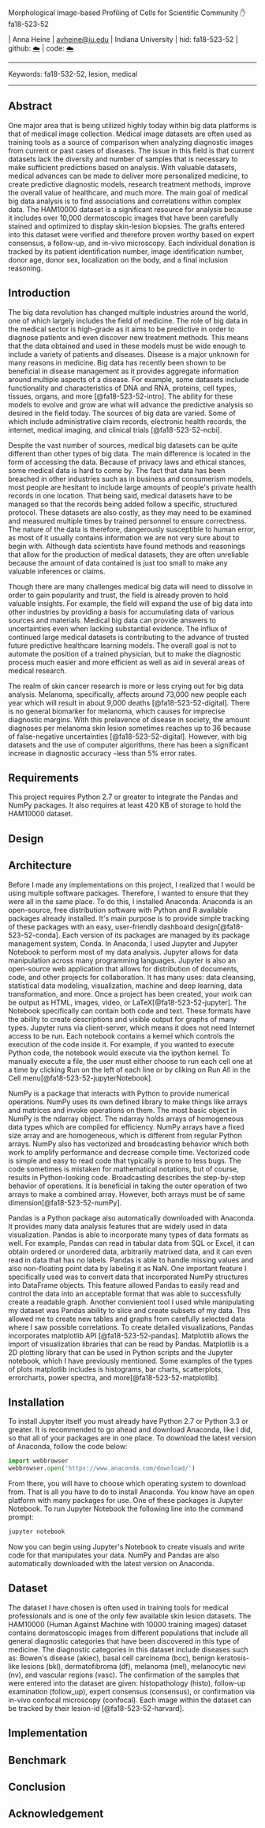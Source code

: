 Morphological Image-based Profiling of Cells for Scientific Community :hand: fa18-523-52

| Anna Heine
| avheine@iu.edu
| Indiana University
| hid: fa18-523-52
| github: [:cloud:](https://github.com/cloudmesh-community/fa18-523-52/blob/master/project-report/report.md)
| code: [:cloud:](https://github.com/cloudmesh-community/fa18-523-52/tree/master/project-code)

---

Keywords:
fa18-532-52, lesion, medical

---

## Abstract

One major area that is being utilized highly today within big data platforms is
that of medical image collection. Medical image datasets are often used as 
training tools as a source of comparison when analyzing diagnostic images from
current or past cases of diseases. The issue in this field is that current 
datasets lack the diversity and number of samples that is necessary to make
sufficient predictions based on analysis. With valuable datasets, medical 
advances can be made to deliver more personalized medicine, to create predictive
diagnostic models, research treatment methods, improve the overall value of 
healthcare, and much more. The main goal of medical big data analysis is to find
associations and correlations within complex data. The HAM10000 dataset is a 
significant resource for analysis because it includes over 10,000 dermatoscopic 
images that have been carefully stained and optimized to display skin-lesion 
biopsies. The grafts entered into this dataset were verified and therefore proven
worthy based on expert consensus, a follow-up, and in-vivo microscopy. Each 
individual donation is tracked by its patient identification number, image 
identification number, donor age, donor sex, localization on the body, and a 
final inclusion reasoning. 

## Introduction

The big data revolution has changed multiple industries around the world, one of
which largely includes the field of medicine. The role of big data in the medical 
sector is high-grade as it aims to be predictive in order to diagnose patients and
even discover new treatment methods. This means that the data obtained and used in 
these models must be wide enough to include a variety of patients and diseases. 
Disease is a major unknown for many reasons in medicine. Big data has recently been
shown to be beneficial in disease management as it provides aggregate information 
around multiple aspects of a disease. For example, some datasets include functionality
and characteristics of DNA and RNA, proteins, cell types, tissues, organs, and more
[@fa18-523-52-intro]. The ability for these models to evolve and grow are what will 
advance the predictive analysis so desired in the field today. The sources of big data 
are varied. Some of which include administrative claim records, electronic health
records, the internet, medical imaging, and clinical trials [@fa18-523-52-ncbi]. 

Despite the vast number of sources, medical big datasets can be quite different than 
other types of big data. The main difference is located in the form of accessing the 
data. Because of privacy laws and ethical stances, some medical data is hard to come by.
The fact that data has been breached in other industries such as in business and 
consumerism models, most people are hesitant to include large amounts of people's private
health records in one location. That being said, medical datasets have to be managed so 
that the records being added follow a specific, structured protocol. These datasets are 
also costly, as they may need to be examined and measured multiple times by trained 
personnel to ensure correctness. The nature of the data is therefore, dangerously 
susceptible to human error, as most of it usually contains information we are not very 
sure about to begin with. Although data scientists have found methods and reasonings that
allow for the production of medical datasets, they are often unreliable because the amount
of data contained is just too small to make any valuable inferences or claims. 

Though there are many challenges medical big data will need to dissolve in order to gain
popularity and trust, the field is already proven to hold valuable insights. For example,
the field will expand the use of big data into other industries by providing a basis for 
accumulating data of various sources and materials. Medical big data can provide answers
to uncertainties even when lacking substantial evidence. The influx of continued large 
medical datasets is contributing to the advance of trusted future predictive healthcare
learning models. The overall goal is not to automate the position of a trained physician,
but to make the diagnostic process much easier and more efficient as well as aid in 
several areas of medical research. 

The realm of skin cancer research is more or less crying out for big data analysis.
Melanoma, specifically, affects around 73,000 new people each year which will result in
about 9,000 deaths [@fa18-523-52-digital]. There is no general biomarker for melanoma, which 
causes for imprecise diagnostic margins. With this prelavence of disease in society, the 
amount diagnoses per melanoma skin lesion sometimes reaches up to 36 because of 
false-negative uncertainties [@fa18-523-52-digital]. However, with big datasets and the use
of computer algorithms, there has been a significant increase in diagnostic accuracy -less 
than 5% error rates. 

## Requirements

This project requires Python 2.7 or greater to integrate the Pandas and NumPy packages. It 
also requires at least 420 KB of storage to hold the HAM10000 dataset. 

## Design 

## Architecture

Before I made any implementations on this project, I realized that I would be using
multiple software packages. Therefore, I wanted to ensure that they were all in the
same place. To do this, I installed Anaconda. Anaconda is an open-source, free
distribution software with Python and R available packages already installed. It's 
main purpose is to provide simple tracking of these packages with an easy, user-friendly
dashboard design[@fa18-523-52-conda]. Each version of its packages are managed by its
package management system, Conda. In Anaconda, I used Jupyter and Jupyter Notebook to 
perform most of my data analysis. Jupyter allows for data manipulation across many 
programming languages. Jupyter is also an open-source web application that allows for 
distribution of documents, code, and other projects for collaboration. It has many uses:
data cleansing, statistical data modeling, visualization, machine and deep learning, data
transformation, and more. Once a project has been created, your work can be output as HTML,
images, video, or LaTeX[@fa18-523-52-jupyter]. The Notebook specifically can contain both 
code and text. These formats have the ability to create descriptions and visible output for
graphs of many types. Jupyter runs via client-server, which means it does not need Internet
access to be run. Each notebook contains a kernel which controls the execution of the code
inside it. For example, if you wanted to execute Python code, the notebook would execute
via the ipython kernel. To manually execute a file, the user must either choose to run 
each cell one at a time by clicking Run on the left of each line or by cliking on Run All
in the Cell menu[@fa18-523-52-jupyterNotebook].

NumPy is a package that interacts with Python to provide numerical operations. NumPy uses
its own defined library to make things like arrays and matrices and invoke operations on 
them. The most basic object in NumPy is the ndarray object. The ndarray holds arrays of 
homogeneous data types which are compiled for efficiency. NumPy arrays have a fixed size
array and are homogeneous, which is different from regular Python arrays. NumPy also has
vectorized and broadcasting behavior which both work to amplify performance and decrease
compile time. Vectorized code is simple and easy to read code that typically is prone to 
less bugs. The code sometimes is mistaken for mathematical notations, but of course, 
results in Python-looking code. Broadcasting describes the step-by-step behavior of 
operations. It is beneficial in taking the outer operation of two arrays to make a combined
array. However, both arrays must be of same dimension[@fa18-523-52-numPy].

Pandas is a Python package also automatically downloaded with Anaconda. It provides many
data analysis features that are widely used in data visualization. Pandas is able to 
incorporate many types of data formats as well. For example, Pandas can read in tabular 
data from SQL or Excel, it can obtain ordered or unordered data, arbitrarily matrixed data,
and it can even read in data that has no labels. Pandas is able to handle missing values and
also non-floating point data by labeling it as NaN. One important feature I specifically
used was to convert data that incorporated NumPy structures into DataFrame objects. This 
feature allowed Pandas to easily read and control the data into an acceptable format that
was able to successfully create a readable graph. Another convienient tool I used while 
manipulating my dataset was Pandas ability to slice and create subsets of my data. This 
allowed me to create new tables and graphs from carefully selected data where I saw possible
correlations. To create detailed visualizations, Pandas incorporates matplotlib API 
[@fa18-523-52-pandas]. Matplotlib allows the import of visualization libraries that can be
read by Pandas. Matplotlib is a 2D plotting library that can be used in Python scripts and
the Jupyter notebook, which I have previously mentioned. Some examples of the types of plots
matplotlib includes is histograms, bar charts, scatterplots, errorcharts, power spectra, and
more[@fa18-523-52-matplotlib]. 



## Installation
To install Jupyter itself you must already have Python 2.7 or Python 3.3 or greater. It
is recommended to go ahead and download Anaconda, like I did, so that all of your packages 
are in one place. To download the latest version of Anaconda, follow the code below:
```python
import webbrowser
webbrowser.open('https://www.anaconda.com/download/')
```

From there, you will have to choose which operating system to download from. That is all 
you have to do to install Anaconda. You know have an open platform with many packages 
for use. One of these packages is Jupyter Notebook. To run Jupyter Notebook the following
line into the command prompt:
```bash
jupyter notebook
```
Now you can begin using Jupyter's Notebook to create visuals and write code for that
manipulates your data. NumPy and Pandas are also automatically downloaded with the latest
version on Anaconda. 

## Dataset

The dataset I have chosen is often used in training tools for medical
professionals and is one of the only few available skin lesion datasets. The HAM10000 
(Human Against Machine with 10000 training images) dataset contains dermatoscopic images
from different populations that include all general diagnostic categories that have been 
discovered in this type of medicine. The diagnostic categories in this dataset include
diseases such as: Bowen's disease (akiec), basal cell carcinoma (bcc), benign keratosis-
like lesions (bkl), dermatofibroma (df), melanoma (mel), melanocytic nevi (nv), and 
vascular regions (vasc). The confirmation of the samples that were entered into the 
dataset are given: histopathology (histo), follow-up examination (follow_up), expert 
consensus (consensus), or confirmation via in-vivo confocal microscopy (confocal). Each
image within the dataset can be tracked by their lesion-id [@fa18-523-52-harvard].

## Implementation

## Benchmark

## Conclusion

## Acknowledgement
